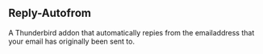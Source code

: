 ## Reply-Autofrom

A Thunderbird addon that automatically repies from the emailaddress that your email has
originally been sent to.


